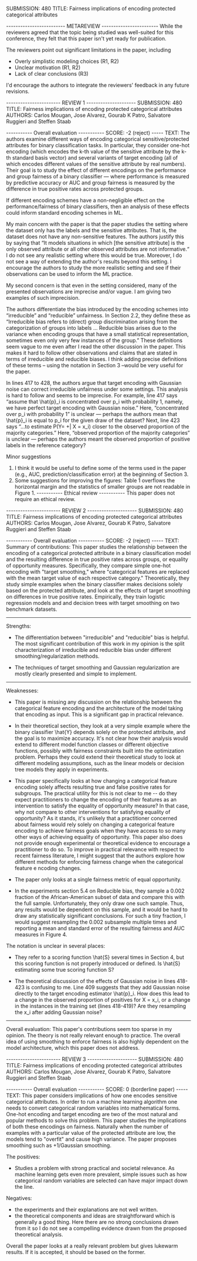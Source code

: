 SUBMISSION: 480
TITLE: Fairness implications of encoding protected categorical attributes

-------------------------  METAREVIEW  ------------------------
While the reviewers agreed that the topic being studied was well-suited for this conference, they felt that this paper isn't yet ready for publication.

The reviewers point out significant limitations in the paper, including
- Overly simplistic modeling choices (R1, R2)
- Unclear motivation (R1, R2)
- Lack of clear conclusions (R3)

I'd encourage the authors to integrate the reviewers' feedback in any future revisions.



----------------------- REVIEW 1 ---------------------
SUBMISSION: 480
TITLE: Fairness implications of encoding protected categorical attributes
AUTHORS: Carlos Mougan, Jose Alvarez, Gourab K Patro, Salvatore Ruggieri and Steffen Staab

----------- Overall evaluation -----------
SCORE: -2 (reject)
----- TEXT:
The authors examine different ways of encoding categorical sensitive/protected attributes for binary classification tasks. In particular,  they consider one-hot encoding (which encodes the k-th value of the sensitive attribute by the k-th standard basis vector) and several variants of target encoding (all of which encodes different values of the sensitive attribute by real numbers). Their goal is to study the effect of different encodings on the performance and group fairness of a binary classifier — where performance is measured by predictive accuracy or AUC and group fairness is measured by the difference in true positive rates across protected groups. 

If different encoding schemes have a non-negligible effect on the performance/fairness of binary classifiers, then an analysis of these effects could inform standard encoding schemes in ML.

My main concern with the paper is that the paper studies the setting where the dataset only has the labels and the sensitive attributes. That is, the dataset does not have any non-sensitive features. The authors justify this by saying that “It models situations in which [the sensitive attribute]  is the only observed attribute or all other observed attributes are not informative.“ I do not see any realistic setting where this would be true. Moreover, I do not see a way of extending the author's results beyond this setting. I encourage the authors to study the more realistic setting and see if their observations can be used to inform the ML practice.

My second concern is that even in the setting considered, many of the presented observations are imprecise and/or vague. I am giving two examples of such imprecision.

The authors differentiate the bias introduced by the encoding schemes into “irreducible” and “reducible” unfairness. In Section 2.2, they define these as “Irreducible bias refers to (direct) group discrimination arising from the categorization of groups into labels … Reducible bias arises due to the variance when encoding groups that have a small statistical representation, sometimes even only very few instances of the group.” These definitions seem vague to me even after I read the other discussion in the paper. This makes it hard to follow other observations and claims that are stated in terms of irreducible and reducible biases. I think adding precise definitions of these terms – using the notation in Section 3 –would be very useful for the paper.

In lines 417 to 428, the authors argue that target encoding with Gaussian noise can correct irreducible unfairness under some settings. This analysis is hard to follow and seems to be imprecise. For example, line 417 says “assume that \hat{p}_i is concentrated over p_i with probability 1, namely, we have perfect target encoding with Gaussian noise.” Here, “concentrated over p_i with probability 1” is unclear — perhaps the authors mean that \hat{p}_i is equal to p_i for the given draw of the dataset? Next, line 423 says “…to estimate P(Y= +| X = x_i) closer to the observed proportion of the majority categories.” Here, “observed proportion of the majority categories” is unclear — perhaps the authors meant the observed proportion of positive labels in the reference category?


Minor suggestions
1. I think it would be useful to define some of the terms used in the paper (e.g., AUC, prediction/classification error)  at the beginning of Section 3.
2. Some suggestions for improving the figures: Table 1 overflows the horizontal margin and the statistics of smaller groups are not readable in Figure 1.
----------- Ethical review -----------
This paper does not require an ethical review.



----------------------- REVIEW 2 ---------------------
SUBMISSION: 480
TITLE: Fairness implications of encoding protected categorical attributes
AUTHORS: Carlos Mougan, Jose Alvarez, Gourab K Patro, Salvatore Ruggieri and Steffen Staab

----------- Overall evaluation -----------
SCORE: -2 (reject)
----- TEXT:
Summary of contributions: This paper studies the relationship between the encoding of a categorical protected attribute in a binary classification model and the resulting difference in true positive rates across groups, or equality of opportunity measures. Specifically, they compare simple one-hot encoding with "target smoothing," where "categorical features are replaced with the mean target value of each respective category." Theoretically, they study simple examples when the binary classifier makes decisions solely based on the protected attribute, and look at the effects of target smoothing on differences in true positive rates. Empirically, they train logistic regression models and and decision trees with target smoothing on two benchmark datasets.

----------
Strengths:
- The differentiation between "irreducible" and "reducible" bias is helpful. The most significant contribution of this work in my opinion is the split characterization of irreducible and reducible bias under different smoothing/regularization methods.

- The techniques of target smoothing and Gaussian regularization are mostly clearly presented and simple to implement.

----------
Weaknesses:

- This paper is missing any discussion on the relationship between the categorical feature encoding and the architecture of the model taking that encoding as input. This is a significant gap in practical relevance.

- In their theoretical section, they look at a very simple example where the binary classifier \hat{Y} depends solely on the protected attribute, and the goal is to maximize accuracy. It's not clear how their analysis would extend to different model function classes or different objective functions, possibly with fairness constraints built into the optimization problem. Perhaps they could extend their theoretical study to look at different modeling assumptions, such as the linear models or decision tree models they apply in experiments.

- This paper specifically looks at how changing a categorical feature encoding solely affects resulting true and false positive rates for subgroups. The practical utility for this is not clear to me -- do they expect practitioners to change the encoding of their features as an intervention to satisfy the equality of opportunity measure? In that case, why not compare to other interventions for satisfying equality of opportunity? As it stands, it's unlikely that a practitioner concerned about fairness would rely solely on changing a categorical feature encoding to achieve fairness goals when they have access to so many other ways of achieving equality of opportunity. This paper also does not provide enough experimental or theoretical evidence to encourage a practitioner to do so. To improve in practical relevance with respect to recent fairness literature, I might suggest that the authors explore how different methods for enforcing fairness change when the categorical feature e
ncoding changes.

- The paper only looks at a single fairness metric of equal opportunity.

- In the experiments section 5.4 on Reducible bias, they sample a 0.002 fraction of the African-American subset of data and compare this with the full sample. Unfortunately, they only draw one such sample. Thus, any results would be dependent on this sample, and it would be hard to draw any statistically significant conclusions. For such a tiny fraction, I would suggest resampling the 0.002 subsample multiple times and reporting a mean and standard error of the resulting fairness and AUC measures in Figure 4.

The notation is unclear in several places:
- They refer to a scoring function \hat{S} several times in Section 4, but this scoring function is not properly introduced or defined. Is \hat{S} estimating some true scoring function S?

- The theoretical discussion of the effects of Gaussian noise in lines 418-423 is confusing to me. Line 409 suggests that they add Gaussian noise directly to the target encoding estimator \hat{p}_i. How does this lead to a change in the observed proportion of positives for X = x_i, or a change in the instances in the training set (lines 418-419)? Are they resampling the x_i after adding Gaussian noise? 

----------
Overall evaluation: This paper's contributions seem too sparse in my opinion. The theory is not really relevant enough to practice. The overall idea of using smoothing to enforce fairness is also highly dependent on the model architecture, which this paper does not address.



----------------------- REVIEW 3 ---------------------
SUBMISSION: 480
TITLE: Fairness implications of encoding protected categorical attributes
AUTHORS: Carlos Mougan, Jose Alvarez, Gourab K Patro, Salvatore Ruggieri and Steffen Staab

----------- Overall evaluation -----------
SCORE: 0 (borderline paper)
----- TEXT:
This paper considers implications of how one encodes sensitive categorical attributes. In order to run a machine learning algorithm one needs to convert categorical random variables into mathematical forms. One-hot encoding and target encoding are two of the most natural and popular methods to solve this problem. This paper studies the implications of both these encodings on fairness. Naturally when the number of examples with a particular value of the protected attribute are low, the models tend to "overfit" and cause high variance. The paper proposes smoothing such as +1/Gaussian smoothing.

The positives:
- Studies a problem with strong practical and societal relevance. As machine learning gets even more prevalent, simple issues such as how categorical random variables are selected can have major impact down the line.

Negatives:
- the experiments and their explanations are not well written.
- the theoretical components and ideas are straightforward which is generally a good thing. Here there are no strong conclusions drawn from it so I do not see a compelling evidence drawn from the proposed theoretical analysis.

Overall the paper looks at a really relevant problem but gives lukewarm results. If it is accepted, it should be based on the former.
